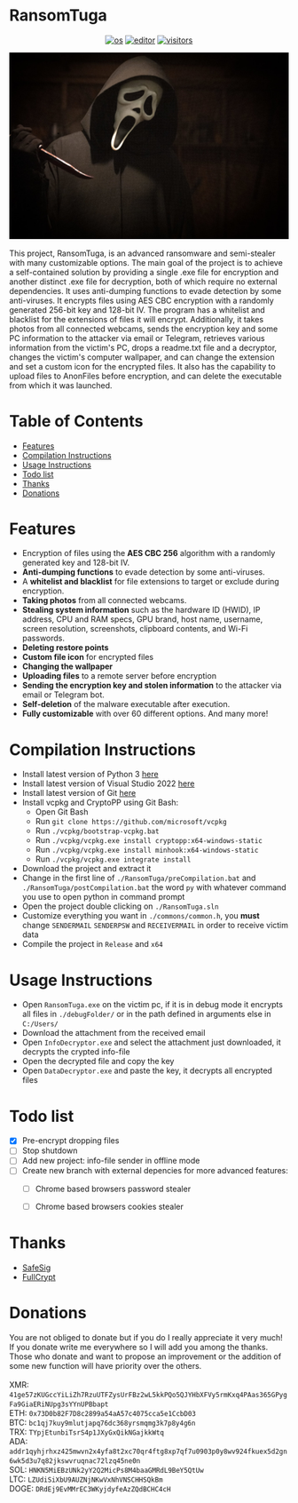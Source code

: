 # RansomTuga
<p align="center">
    <a href="https://en.wikipedia.org/wiki/Microsoft_Windows" target="_blank"><img src="https://img.shields.io/badge/OS-windows-informational?style=plastic-square&logo=windows&logoColor=white" alt="os"></a>
    <a href="https://en.wikipedia.org/wiki/Visual_Studio" target="_blank"><img src="https://img.shields.io/badge/Editor-VisualStudio-blue?style=plastic-square&logo=visual-studio&logoColor=white" alt="editor"></a>
    <a href="https://github.com/Tugamer89/RansomTuga" target="_blank"><img src="https://visitor-badge.glitch.me/badge?page_id=tugamer89.RansomTuga" alt="visitors"></a>
</p>
<img src=".github/images/main.jpg" alt="logo">

This project, RansomTuga, is an advanced ransomware and semi-stealer with many customizable options.
The main goal of the project is to achieve a self-contained solution by providing a single .exe file for encryption and another distinct .exe file for decryption, both of which require no external dependencies.
It uses anti-dumping functions to evade detection by some anti-viruses.
It encrypts files using AES CBC encryption with a randomly generated 256-bit key and 128-bit IV.
The program has a whitelist and blacklist for the extensions of files it will encrypt.
Additionally, it takes photos from all connected webcams, sends the encryption key and some PC information to the attacker via email or Telegram, retrieves various information from the victim's PC, drops a readme.txt file and a decryptor, changes the victim's computer wallpaper, and can change the extension and set a custom icon for the encrypted files.
It also has the capability to upload files to AnonFiles before encryption, and can delete the executable from which it was launched.


# Table of Contents
- [Features](#Features)
- [Compilation Instructions](#Compilation-Instructions)
- [Usage Instructions](#Usage-Instructions)
- [Todo list](#Todo-list)
- [Thanks](#Thanks)
- [Donations](#Donations)


# Features
- Encryption of files using the **AES CBC 256** algorithm with a randomly generated key and 128-bit IV.
- **Anti-dumping functions** to evade detection by some anti-viruses.
- A **whitelist and blacklist** for file extensions to target or exclude during encryption.
- **Taking photos** from all connected webcams.
- **Stealing system information** such as the hardware ID (HWID), IP address, CPU and RAM specs, GPU brand, host name, username, screen resolution, screenshots, clipboard contents, and Wi-Fi passwords.
- **Deleting restore points**
- **Custom file icon** for encrypted files
- **Changing the wallpaper**
- **Uploading files** to a remote server before encryption
- **Sending the encryption key and stolen information** to the attacker via email or Telegram bot.
- **Self-deletion** of the malware executable after execution.
- **Fully customizable** with over 60 different options.
And many more!


# Compilation Instructions
- Install latest version of Python 3 [here](https://www.python.org/downloads/)
- Install latest version of Visual Studio 2022 [here](https://visualstudio.microsoft.com/downloads/)
- Install latest version of Git [here](https://git-scm.com/download/win)
- Install vcpkg and CryptoPP using Git Bash:
  - Open  Git Bash
  - Run `git clone https://github.com/microsoft/vcpkg`
  - Run `./vcpkg/bootstrap-vcpkg.bat`
  - Run `./vcpkg/vcpkg.exe install cryptopp:x64-windows-static`
  - Run `./vcpkg/vcpkg.exe install minhook:x64-windows-static`
  - Run `./vcpkg/vcpkg.exe integrate install`
- Download the project and extract it
- Change in the first line of `./RansomTuga/preCompilation.bat` and `./RansomTuga/postCompilation.bat` the word `py` with whatever command you use to open python in command prompt
- Open the project double clicking on `./RansomTuga.sln`
- Customize everything you want in `./commons/common.h`, you **must** change `SENDERMAIL` `SENDERPSW` and `RECEIVERMAIL` in order to receive victim data
- Compile the project in `Release` and `x64`


# Usage Instructions
- Open `RansomTuga.exe` on the victim pc, if it is in debug mode it encrypts all files in `./debugFolder/` or in the path defined in arguments else in `C:/Users/`
- Download the attachment from the received email
- Open `InfoDecryptor.exe` and select the attachment just downloaded, it decrypts the crypted info-file
- Open the decrypted file and copy the key
- Open `DataDecryptor.exe` and paste the key, it decrypts all encrypted files


# Todo list
- [x] Pre-encrypt dropping files
- [ ] Stop shutdown
- [ ] Add new project: info-file sender in offline mode
- [ ] Create new branch with external depencies for more advanced features:
    - [ ] Chrome based browsers password stealer
    - [ ] Chrome based browsers cookies stealer


# Thanks
- [SafeSig](https://bf.hn/uid/105399)
- [FullCrypt](https://bf.hn/uid/216523)


# Donations
You are not obliged to donate but if you do I really appreciate it very much!\
If you donate write me everywhere so I will add you among the thanks.\
Those who donate and want to propose an improvement or the addition of some new function will have priority over the others.\
\
XMR: `41ge57zKUGccYiLiZh7RzuUTFZysUrFBz2wL5kkPQo5QJYHbXFVy5rmKxq4PAas365GPygFa9GiaERiNUpg3sYYnUPBbapt`\
ETH: `0x73D0b82F7D8c2899a54aA57c4075cca5e1CcbD03`\
BTC: `bc1qj7kuy9mlutjapq76dc368yrsmqmg3k7p8y4g6n`\
TRX: `TYpjEtunbiTsrS4p1JXyGxQikNGajkkWtq`\
ADA: `addr1qyhjrhxz425mwvn2x4yfa8t2xc70qr4ftg8xp7qf7u0903p0y8wv924fkuex5d2gn6wk5d3u7q82jkswvruqnac72lzq45ne0n`\
SOL: `HNKN5MiEBzUNk2yY2Q2MicPs8M4baaGMRdL9BeY5QtUw`\
LTC: `LZUdiSiXbU9AUZNjNKwVxNhVNSCHHSQkBm`\
DOGE: `DRdEj9EvMMrEC3WKyjdyfeAzZQdBCHC4cH`
